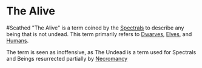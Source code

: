 # The Alive
#Scathed 
"The Alive" is a term coined by the [Spectrals](Spectrals.md) to describe any being that is not undead. This term primarily refers to [Dwarves](Dwarves.md), [Elves](Elves.md), and [Humans](Humans.md). 

The term is seen as inoffensive, as The Undead is a term used for Spectrals and Beings resurrected partially by [Necromancy](Spectrals.md#Necromancy)
